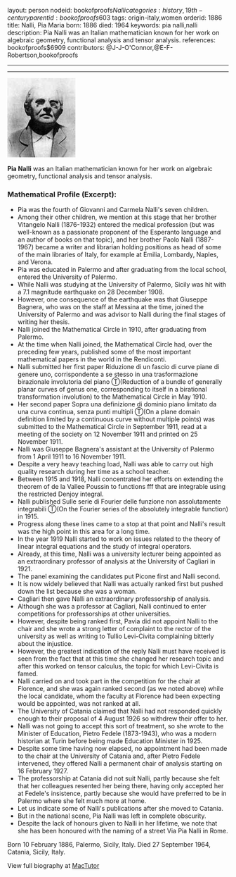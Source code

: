 layout: person
nodeid: bookofproofs$Nalli
categories: history,19th-century
parentid: bookofproofs$603
tags: origin-italy,women
orderid: 1886
title: Nalli, Pia Maria
born: 1886
died: 1964
keywords: pia nalli,nalli
description: Pia Nalli was an Italian mathematician known for her work on algebraic geometry, functional analysis and tensor analysis.
references: bookofproofs$6909
contributors: @J-J-O'Connor,@E-F-Robertson,bookofproofs

---



---

![Nalli.jpg](https://github.com/bookofproofs/bookofproofs.github.io/blob/main/_sources/_assets/images/portraits/Nalli.jpg?raw=true)

**Pia Nalli** was an Italian mathematician known for her work on algebraic geometry, functional analysis and tensor analysis.

### Mathematical Profile (Excerpt):
* Pia was the fourth of Giovanni and Carmela Nalli's seven children.
* Among their other children, we mention at this stage that her brother Vitangelo Nalli (1876-1932) entered the medical profession (but was well-known as a passionate proponent of the Esperanto language and an author of books on that topic), and her brother Paolo Nalli (1887-1967) became a writer and librarian holding positions as head of some of the main libraries of Italy, for example at Emilia, Lombardy, Naples, and Verona.
* Pia was educated in Palermo and after graduating from the local school, entered the University of Palermo.
* While Nalli was studying at the University of Palermo, Sicily was hit with a 7.1 magnitude earthquake on 28 December 1908.
* However, one consequence of the earthquake was that Giuseppe Bagnera, who was on the staff at Messina at the time, joined the University of Palermo and was advisor to Nalli during the final stages of writing her thesis.
* Nalli joined the Mathematical Circle in 1910, after graduating from Palermo.
* At the time when Nalli joined, the Mathematical Circle had, over the preceding few years, published some of the most important mathematical papers in the world in the Rendiconti.
* Nalli submitted her first paper Riduzione di un fascio di curve piane di genere uno, corrispondente a se stesso in una trasformazione birazionale involutoria del piano Ⓣ(Reduction of a bundle of generally planar curves of genus one, corresponding to itself in a birational transformation involution) to the Mathematical Circle in May 1910.
* Her second paper Sopra una definizione di dominio piano limitato da una curva continua, senza punti multipli Ⓣ(On a plane domain definition limited by a continuous curve without multiple points) was submitted to the Mathematical Circle in September 1911, read at a meeting of the society on 12 November 1911 and printed on 25 November 1911.
* Nalli was Giuseppe Bagnera's assistant at the University of Palermo from 1 April 1911 to 16 November 1911.
* Despite a very heavy teaching load, Nalli was able to carry out high quality research during her time as a school teacher.
* Between 1915 and 1918, Nalli concentrated her efforts on extending the theorem of de la Vallee Poussin to functions fff that are integrable using the restricted Denjoy integral.
* Nalli published Sulle serie di Fourier delle funzione non assolutamente integrabili Ⓣ(On the Fourier series of the  absolutely integrable function) in 1915.
* Progress along these lines came to a stop at that point and Nalli's result was the high point in this area for a long time.
* In the year 1919 Nalli started to work on issues related to the theory of linear integral equations and the study of integral operators.
* Already, at this time, Nalli was a university lecturer being appointed as an extraordinary professor of analysis at the University of Cagliari in 1921.
* The panel examining the candidates put Picone first and Nalli second.
* It is now widely believed that Nalli was actually ranked first but pushed down the list because she was a woman.
* Cagliari then gave Nalli an extraordinary professorship of analysis.
* Although she was a professor at Cagliari, Nalli continued to enter competitions for professorships at other universities.
* However, despite being ranked first, Pavia did not appoint Nalli to the chair and she wrote a strong letter of complaint to the rector of the university as well as writing to Tullio Levi-Civita complaining bitterly about the injustice.
* However, the greatest indication of the reply Nalli must have received is seen from the fact that at this time she changed her research topic and after this worked on tensor calculus, the topic for which Levi-Civita is famed.
* Nalli carried on and took part in the competition for the chair at Florence, and she was again ranked second (as we noted above) while the local candidate, whom the faculty at Florence had been expecting would be appointed, was not ranked at all.
* The University of Catania claimed that Nalli had not responded quickly enough to their proposal of 4 August 1926 so withdrew their offer to her.
* Nalli was not going to accept this sort of treatment, so she wrote to the Minister of Education, Pietro Fedele (1873-1943), who was a modern historian at Turin before being made Education Minister in 1925.
* Despite some time having now elapsed, no appointment had been made to the chair at the University of Catania and, after Pietro Fedele intervened, they offered Nalli a permanent chair of analysis starting on 16 February 1927.
* The professorship at Catania did not suit Nalli, partly because she felt that her colleagues resented her being there, having only accepted her at Fedele's insistence, partly because she would have preferred to be in Palermo where she felt much more at home.
* Let us indicate some of Nalli's publications after she moved to Catania.
* But in the national scene, Pia Nalli was left in complete obscurity.
* Despite the lack of honours given to Nalli in her lifetime, we note that she has been honoured with the naming of a street Via Pia Nalli in Rome.

Born 10 February 1886, Palermo, Sicily, Italy. Died 27 September 1964, Catania, Sicily, Italy.

View full biography at [MacTutor](https://mathshistory.st-andrews.ac.uk/Biographies/Nalli/)
